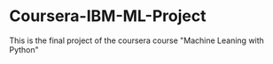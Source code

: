 # Coursera-IBM-ML-Project
This is the final project of the coursera course "Machine Leaning with Python"
